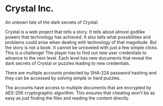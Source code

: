 # Crystal Inc.

An unkown tale of the dark secrets of Crystal.

Crystal is a web project that tells a story. It tells about almost godlike powers that technology has achieved. 
It also tells what possibilities and problems could arise when dealing with technology of that magnitude.
But the story is not a book. It cannot be unraveled with just a few simple clicks. This is a challenge!
The player has to find out new user credentials to advance to the next level. Each level has new documents that reveal the dark secrets of Crystal or puzzles leading to new credentials.

There are multiple accounts protected by SHA-224 password hashing and they can be accessed by solving simple or hard puzzles.

The accounts have access to multiple documents that are encrypted by AES-256 cryptographic algorithm. 
This ensures that cheating won't be as easy as just finding the files and reading the content directly.



